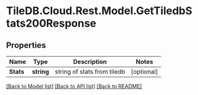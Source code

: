 # TileDB.Cloud.Rest.Model.GetTiledbStats200Response

## Properties

Name | Type | Description | Notes
------------ | ------------- | ------------- | -------------
**Stats** | **string** | string of stats from tiledb | [optional] 

[[Back to Model list]](../README.md#documentation-for-models) [[Back to API list]](../README.md#documentation-for-api-endpoints) [[Back to README]](../README.md)

